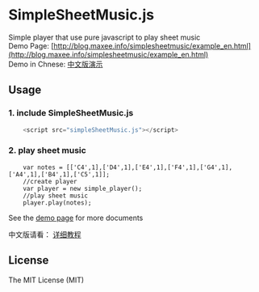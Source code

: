SimpleSheetMusic.js
===================

Simple player that use pure javascript to play sheet music  
Demo Page: [http://blog.maxee.info/simplesheetmusic/example_en.html](http://blog.maxee.info/simplesheetmusic/example_en.html)  
Demo in Chnese: [中文版演示](http://blog.maxee.info/simplesheetmusic/example_cn.html)

## Usage
### 1. include SimpleSheetMusic.js
``` javascript
    <script src="simpleSheetMusic.js"></script>
```

### 2. play sheet music
``` javascriprt
    var notes = [['C4',1],['D4',1],['E4',1],['F4',1],['G4',1],['A4',1],['B4',1],['C5',1]];
    //create player
    var player = new simple_player();
    //play sheet music
    player.play(notes);
```

See the [demo page](http://blog.maxee.info/simplesheetmusic/example_en.html) for more documents  
  
中文版请看： [详细教程](http://blog.maxee.info/2014/11/01/play-music-with-pure-js/)

## License
The MIT License (MIT)

